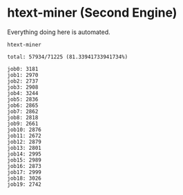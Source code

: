 # htext-miner (Second Engine)

Everything doing here is automated.

```
htext-miner

total: 57934/71225 (81.33941733941734%)

job0: 3181
job1: 2970
job2: 2737
job3: 2908
job4: 3244
job5: 2836
job6: 2865
job7: 2862
job8: 2818
job9: 2661
job10: 2876
job11: 2672
job12: 2879
job13: 2801
job14: 2995
job15: 2989
job16: 2873
job17: 2999
job18: 3026
job19: 2742
```